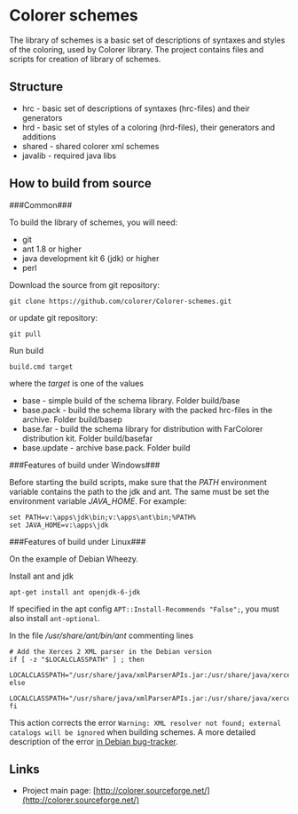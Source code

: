 ﻿Colorer schemes
========================
The library of schemes is a basic set of descriptions of syntaxes and styles of the coloring, used by Colorer library.
The project contains files and scripts for creation of library of schemes.

Structure
------------------------

  * hrc - basic set of descriptions of syntaxes (hrc-files) and their generators
  * hrd - basic set of styles of a coloring (hrd-files), their generators and additions
  * shared - shared colorer xml schemes
  * javalib - required java libs
  
How to build from source
------------------------

###Common###

To build the library of schemes, you will need:

  * git
  * ant 1.8 or higher
  * java development kit 6 (jdk) or higher
  * perl

Download the source from git repository:

    git clone https://github.com/colorer/Colorer-schemes.git

or update git repository:

    git pull

Run build

    build.cmd target

where the *target* is one of the values

  * base        - simple build of the schema library. Folder build/base
  * base.pack   - build the schema library with the packed hrc-files in the archive. Folder build/basep
  * base.far    - build the schema library for distribution with FarColorer distribution kit. Folder build/basefar
  * base.update - archive base.pack. Folder build

###Features of build under Windows###

Before starting the build scripts, make sure that the *PATH* environment variable contains the path to the jdk and ant.
The same must be set the environment variable *JAVA_HOME*. For example:

    set PATH=v:\apps\jdk\bin;v:\apps\ant\bin;%PATH%
    set JAVA_HOME=v:\apps\jdk

###Features of build under Linux###

On the example of Debian Wheezy.

Install ant and jdk

    apt-get install ant openjdk-6-jdk

If specified in the apt config `APT::Install-Recommends "False";`, you must also install `ant-optional`.

In the file */usr/share/ant/bin/ant* commenting lines

    # Add the Xerces 2 XML parser in the Debian version
    if [ -z "$LOCALCLASSPATH" ] ; then
      LOCALCLASSPATH="/usr/share/java/xmlParserAPIs.jar:/usr/share/java/xercesImpl.jar"
    else
      LOCALCLASSPATH="/usr/share/java/xmlParserAPIs.jar:/usr/share/java/xercesImpl.jar:$LOCALCLASSPATH"
    fi

This action corrects the error `Warning: XML resolver not found; external catalogs will be ignored`  when building schemes.
A more detailed description of the error [in Debian bug-tracker](http://bugs.debian.org/cgi-bin/bugreport.cgi?bug=552032).

Links
------------------------

* Project main page: [http://colorer.sourceforge.net/](http://colorer.sourceforge.net/)
